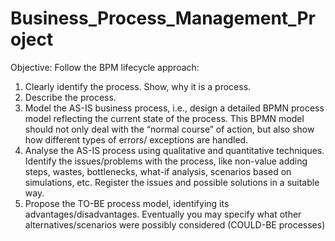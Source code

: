 # Business_Process_Management_Project


Objective: Follow the BPM lifecycle approach: 
1. Clearly identify the process. Show, why it is a process. 
2. Describe the process. 
3. Model the AS-IS business process, i.e., design a detailed BPMN process model reflecting the current state of the process. This BPMN model should not only deal with the “normal course” of action, but also show how different types of errors/ exceptions are handled.
4. Analyse the AS-IS process using qualitative and quantitative techniques. Identify the issues/problems with the process, like non-value adding steps, wastes, bottlenecks, what-if analysis, scenarios based on simulations, etc. Register the issues and possible solutions in a  suitable way. 
5. Propose the TO-BE process model, identifying its advantages/disadvantages. Eventually you may specify what other alternatives/scenarios were possibly considered (COULD-BE processes)



